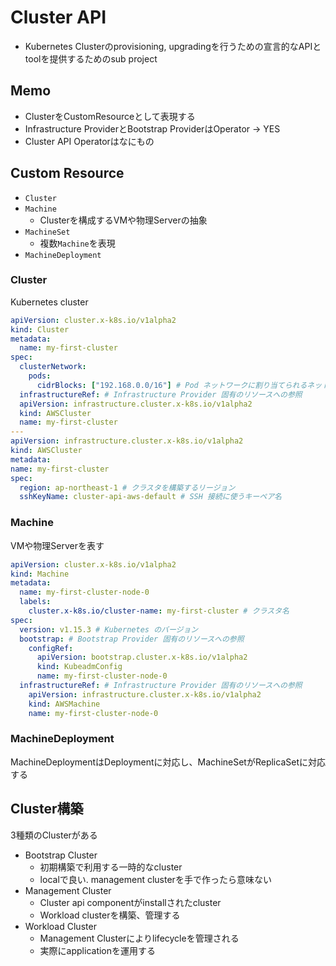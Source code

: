 # Cluster API

* Kubernetes Clusterのprovisioning, upgradingを行うための宣言的なAPIとtoolを提供するためのsub project

## Memo

* ClusterをCustomResourceとして表現する
* Infrastructure ProviderとBootstrap ProviderはOperator -> YES
* Cluster API Operatorはなにもの

## Custom Resource

* `Cluster`
* `Machine`
  * Clusterを構成するVMや物理Serverの抽象
* `MachineSet`
  * 複数`Machine`を表現
* `MachineDeployment`

### Cluster

Kubernetes cluster

```yaml
apiVersion: cluster.x-k8s.io/v1alpha2
kind: Cluster
metadata:
  name: my-first-cluster
spec:
  clusterNetwork:
    pods:
      cidrBlocks: ["192.168.0.0/16"] # Pod ネットワークに割り当てられるネットワークレンジ
  infrastructureRef: # Infrastructure Provider 固有のリソースへの参照
  apiVersion: infrastructure.cluster.x-k8s.io/v1alpha2
  kind: AWSCluster
  name: my-first-cluster
---
apiVersion: infrastructure.cluster.x-k8s.io/v1alpha2
kind: AWSCluster
metadata:
name: my-first-cluster
spec:
  region: ap-northeast-1 # クラスタを構築するリージョン
  sshKeyName: cluster-api-aws-default # SSH 接続に使うキーペア名
```

### Machine

VMや物理Serverを表す

```yaml
apiVersion: cluster.x-k8s.io/v1alpha2
kind: Machine
metadata:
  name: my-first-cluster-node-0
  labels:
    cluster.x-k8s.io/cluster-name: my-first-cluster # クラスタ名
spec:
  version: v1.15.3 # Kubernetes のバージョン
  bootstrap: # Bootstrap Provider 固有のリソースへの参照
    configRef:
      apiVersion: bootstrap.cluster.x-k8s.io/v1alpha2
      kind: KubeadmConfig
      name: my-first-cluster-node-0
  infrastructureRef: # Infrastructure Provider 固有のリソースへの参照
    apiVersion: infrastructure.cluster.x-k8s.io/v1alpha2
    kind: AWSMachine
    name: my-first-cluster-node-0
```

### MachineDeployment

MachineDeploymentはDeploymentに対応し、MachineSetがReplicaSetに対応する


## Cluster構築

3種類のClusterがある

* Bootstrap Cluster
  * 初期構築で利用する一時的なcluster
  * localで良い. management clusterを手で作ったら意味ない
* Management Cluster
  * Cluster api componentがinstallされたcluster
  * Workload clusterを構築、管理する
* Workload Cluster
  * Management Clusterによりlifecycleを管理される
  * 実際にapplicationを運用する